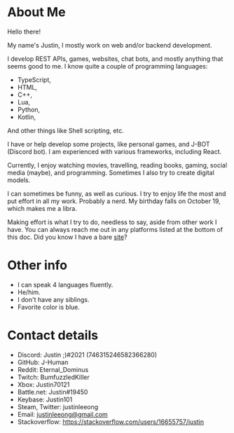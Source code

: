 # About Me

Hello there!

My name's Justin, I mostly work on web and/or backend development.

I develop REST APIs, games, websites, chat bots, and mostly anything that seems good to me. I know quite a couple of programming languages:
* TypeScript,
* HTML,
* C++,
* Lua,
* Python,
* Kotlin,
 
And other things like Shell scripting, etc. 

I have or help develop some projects, like personal games, and J-BOT (Discord bot). I am experienced with various frameworks, including React.

Currently, I enjoy watching movies, travelling, reading books, gaming, social media (maybe), and programming. Sometimes I also try to create digital models.

I can sometimes be funny, as well as curious. I try to enjoy life the most and put effort in all my work. Probably a nerd. My birthday falls on October 19, which makes me a libra.

Making effort is what I try to do, needless to say, aside from other work I have. You can always reach me out in any platforms listed at the bottom of this doc. Did you know I have a bare [site](https://J-Human.github.io)?

# Other info

* I can speak 4 languages fluently. 
* He/him.
* I don't have any siblings.
* Favorite color is blue.

# Contact details

* Discord: Justin ;)#2021 (746315246582366280)
* GitHub: J-Human
* Reddit: Eternal_Dominus
* Twitch: BumfuzzledKiller
* Xbox: Justin70121
* Battle.net: Justin#19450
* Keybase: Justin101
* Steam, Twitter: justinleeong
* Email: justinleeong@gmail.com
* Stackoverflow: https://stackoverflow.com/users/16655757/justin
